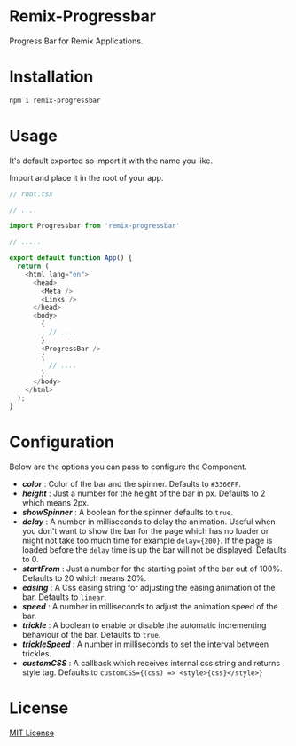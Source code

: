 # Remix-Progressbar

Progress Bar for Remix Applications.

# Installation

```sh
npm i remix-progressbar
```

# Usage

It's default exported so import it with the name you like.

Import and place it in the root of your app.

```typescript
// root.tsx

// ....

import Progressbar from 'remix-progressbar'

// .....

export default function App() {
  return (
    <html lang="en">
      <head>
        <Meta />
        <Links />
      </head>
      <body>
        {
          // ....
        }
        <ProgressBar />
        {
          // ....
        }
      </body>
    </html>
  );
}
```

# Configuration

Below are the options you can pass to configure the Component.

* ***color*** : Color of the bar and the spinner. Defaults to `#3366FF`.
* ***height*** : Just a number for the height of the bar in px. Defaults to 2 which means 2px.
* ***showSpinner*** : A boolean for the spinner defaults to `true`.
* ***delay*** : A number in milliseconds to delay the animation. Useful when you don't want to show the bar for the page which has no loader or might not take too much time for example `delay={200}`. If the page is loaded before the `delay` time is up the bar will not be displayed. Defaults to 0. 
* ***startFrom*** : Just a number for the starting point of the bar out of 100%. Defaults to 20 which means 20%.
* ***easing*** : A Css easing string for adjusting the easing animation of the bar. Defaults to `linear`.
* ***speed*** : A number in milliseconds to adjust the animation speed of the bar.
* ***trickle*** : A boolean to enable or disable the automatic incrementing behaviour of the bar. Defaults to `true`.
* ***trickleSpeed*** : A number in milliseconds to set the interval between trickles.
* ***customCSS*** : A callback which receives internal css string and returns style tag. Defaults to `customCSS={(css) => <style>{css}</style>}`

# License

[MIT License](https://github.com/dev-afzalansari/remix-progressbar/blob/main/LICENSE)